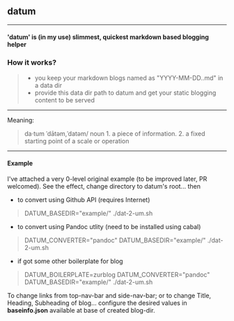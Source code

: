 ## datum
---

#### **'datum'** is (in my use) slimmest, quickest markdown based blogging helper

### How it works? 
> * you keep your markdown blogs named as "YYYY-MM-DD.<any-name-at-all-without-dots>.md" in a data dir
> * provide this data dir path to datum and get your static blogging content to be served

---

Meaning:
> da·tum
> ˈdātəm,ˈdatəm/
> noun
> 1.
> a piece of information.
> 2.
> a fixed starting point of a scale or operation

---

#### Example

I've attached a very 0-level original example (to be improved later, PR welcomed).
See the effect, change directory to datum's root... then

* to convert using Github API (requires Internet)
> DATUM_BASEDIR="example/" ./dat-2-um.sh

* to convert using Pandoc utlity (need to be installed using cabal)
> DATUM_CONVERTER="pandoc" DATUM_BASEDIR="example/" ./dat-2-um.sh

* if got some other boilerplate for blog
> DATUM_BOILERPLATE=zurblog DATUM_CONVERTER="pandoc" DATUM_BASEDIR="example/" ./dat-2-um.sh

To change links from top-nav-bar and side-nav-bar; or to change Title, Heading, Subheading of blog... configure the desired values in **baseinfo.json** available at base of created blog-dir.

